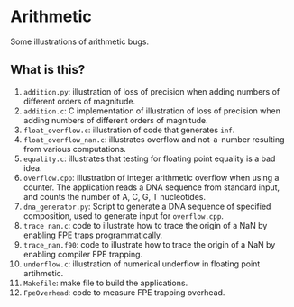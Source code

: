 # Arithmetic
Some illustrations of arithmetic bugs.

## What is this?
1. `addition.py`: illustration of loss of precision when adding numbers
    of different orders of magnitude.
1. `addition.c`: C implementation of illustration of loss of precision
    when adding numbers of different orders of magnitude.
1. `float_overflow.c`: illustration of code that generates `inf`.
1. `float_overflow_nan.c`: illustrates overflow and not-a-number resulting
    from various computations.
1. `equality.c`: illustrates that testing for floating point equality is
    a bad idea.
1. `overflow.cpp`: illustration of integer arithmetic overflow when using a
    counter. The application reads a DNA sequence from standard input,
    and counts the number of A, C, G, T nucleotides.
1. `dna_generator.py`: Script to generate a DNA sequence of specified
    composition, used to generate input for `overflow.cpp`.
1. `trace_nan.c`: code to illustrate how to trace the origin of a NaN
    by enabling FPE traps programmatically.
1. `trace_nan.f90`: code to illustrate how to trace the origin of a NaN
    by enabling compiler FPE trapping.
1. `underflow.c`: illustration of numerical underflow in floating point
    artihmetic.
1. `Makefile`: make file to build the applications.
1. `FpeOverhead`: code to measure FPE trapping overhead.
